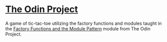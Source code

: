 # [The Odin Project](https://theodinproject.com/)

A game of tic-tac-toe utilizing the factory functions and modules taught in the [Factory Functions and the Module Pattern](https://www.theodinproject.com/lessons/node-path-javascript-factory-functions-and-the-module-pattern) module from The Odin Project.

